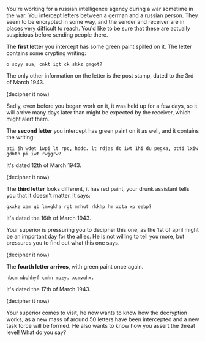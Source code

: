 You're working for a russian intelligence agency during a war sometime in the war. You intercept letters between a german and a russian person. They seem to be encrypted in some way, and the sender and receiver are in places very difficult to reach. You'd like to be sure that these are actually suspicious before sending people there. 

The **first letter** you intercept has some green paint spilled on it. The letter contains some crypting writing: 

```
o soyy eua, cnkt igt ck skkz gmgot?
```

The only other information on the letter is the post stamp, dated to the 3rd of March 1943.

(decipher it now)

Sadly, even before you began work on it, it was held up for a few days, so it will arrive many days later than might be expected by the receiver, which might alert them.


The **second letter** you intercept has green paint on it as well, and it contains the writing:

```
ati jh wdet iwpi lt rpc, hddc. lt rdjas dc iwt 1hi du pegxa, btti lxiw gdhth pi iwt rwjgrw?
```

It's dated 12th of March 1943.

(decipher it now)

The **third letter** looks different, it has red paint, your drunk assistant tells you that it doesn't matter. It says:

```
gxxkz xam gb lmxgkha rgt mnhut rkkhp hm xota xp eebp?
```

It's dated the 16th of March 1943.

Your superior is pressuring you to decipher this one, as the 1st of april might be an important day for the allies. He is not willing to tell you more, but pressures you to find out what this one says.

(decipher it now)


The **fourth letter arrives**, with green paint once again. 

```
nbcm wbuhhyf cmhn muzy. xcmvuhx.
```

It's dated the 17th of March 1943.

(decipher it now)

Your superior comes to visit, he now wants to know how the decryption works, as a new mass of around 50 letters have been intercepted and a new task force will be formed. He also wants to know how you assert the threat level! What do you say?